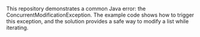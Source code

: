 This repository demonstrates a common Java error: the ConcurrentModificationException. The example code shows how to trigger this exception, and the solution provides a safe way to modify a list while iterating.